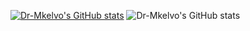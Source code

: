 [![Dr-Mkelvo's GitHub stats](https://github-readme-stats.vercel.app/api?username=Dr-mkelvo)](https://github.com/anuraghazra/github-readme-stats)
![Dr-Mkelvo's GitHub stats](https://github-readme-stats.vercel.app/api?username=dr-mkelvoa&count_private=true)
